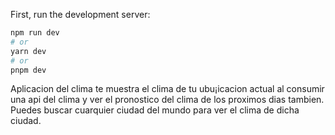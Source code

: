 First, run the development server:

```bash
npm run dev
# or
yarn dev
# or
pnpm dev
```

Aplicacion del clima te muestra el clima de tu ubu¡icacion actual al consumir una api del clima y ver el pronostico del clima de los proximos dias tambien.
Puedes buscar cuarquier ciudad del mundo para ver el clima de dicha ciudad.
